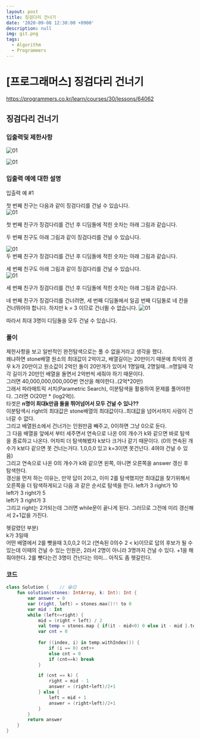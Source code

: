 ```yaml
---
layout: post
title: 징검다리 건너기
date: '2020-09-08 12:30:00 +0900'
description: null
img: git.png
tags:
  - Algorithm
  - Programmers
---
```


# [프로그래머스] 징검다리 건너기


<a href="https://programmers.co.kr/learn/courses/30/lessons/64062" target="_blank">https://programmers.co.kr/learn/courses/30/lessons/64062</a>

## 징검다리 건너기

### 입출력및 제한사항
![01]({{site.baseurl}}/assets/img/090802.PNG)


![01]({{site.baseurl}}/assets/img/090801.PNG)

### 입출력 예에 대한 설명
입출력 예 #1

첫 번째 친구는 다음과 같이 징검다리를 건널 수 있습니다.  
![01]({{site.baseurl}}/assets/img/step_stones_104.png)


첫 번째 친구가 징검다리를 건넌 후 디딤돌에 적힌 숫자는 아래 그림과 같습니다.  


두 번째 친구도 아래 그림과 같이 징검다리를 건널 수 있습니다.  

![01]({{site.baseurl}}/assets/img/step_stones_101.png)  
두 번째 친구가 징검다리를 건넌 후 디딤돌에 적힌 숫자는 아래 그림과 같습니다.  


세 번째 친구도 아래 그림과 같이 징검다리를 건널 수 있습니다.  
![01]({{site.baseurl}}/assets/img/step_stones_102.png)

세 번째 친구가 징검다리를 건넌 후 디딤돌에 적힌 숫자는 아래 그림과 같습니다.


네 번째 친구가 징검다리를 건너려면, 세 번째 디딤돌에서 일곱 번째 디딤돌로 네 칸을 건너뛰어야 합니다. 하지만 k = 3 이므로 건너뛸 수 없습니다.
![01]({{site.baseurl}}/assets/img/step_stones_103.png)

따라서 최대 3명이 디딤돌을 모두 건널 수 있습니다.

### 풀이

제한사항을 보고 일반적인 완전탐색으로는 풀 수 없을거라고 생각을 했다.  
왜냐하면 stone배열 원소의 최대값이 2억이고, 배열길이는 20만이기 때문에 최악의 경우 k가 20만이고 원소값이 2억인 돌이 20만개가 있어서 1명일때, 2명일때...n명일때 각각 길이가 20만인 배열을 돌면서 2억번씩 세줘야 하기 때문이다.  
그러면 40,000,000,000,000번 연산을 해야한다..(2억*20만)   
그래서 파라매트릭 서치(Parametric Search), 이분탐색을 활용하여 문제를 풀어야한다. 그러면 O(20만 * (log2억)).  
타겟은 <b>n명이 최대k만큼 돌을 뛰어넘어서 모두 건널 수 있나??</b>  
이분탐색시 right의 최대값은 stone배열의 최대값이다..최대값을 넘어서까지 사람이 건너갈 수 없다.  
그리고 배열원소에서 건너가는 인원만큼 빼주고, 0이하면 그냥 0으로 둔다.   
그 다음 배열을 앞에서 부터 세주면서 연속으로 나온 0의 개수가 k와 같으면 바로 탐색을 종료하고 나온다. 어차피 더 탐색해봤자 k보다 크거나 같기 때문이다.  (0의 연속된 개수가 k보다 같으면 못 건너는거다. 1,0,0,0 있고 k=3이면 못건넌다. 4여야 건널 수 있음)  
그리고 연속으로 나온 0의 개수가 k와 같으면 왼쪽, 아니면 오른쪽을 answer 갱신 후 탐색한다.  
갱신을 먼저 하는 이유는, 만약 답이 2이고, 이미 2를 탐색했지만 최대값을 찾기위해서 오른쪽을 더 탐색하게되고 다음 과 같은 순서로 탐색을 한다. 
left가 3 right가 10  
left가 3 right가 5  
left가 3 right가 3  
그리고 right는 2가되는데 그러면 while문이 끝나게 된다. 그러므로 그전에 미리 갱신해서 2+1값을 가진다.

헷갈렸던 부분)  
k가 3일때  
어떤 배열에서 2를 뺏을때 3,0,0,2 이고 (연속된 0의수 2 < k)이므로 답의 후보가 될 수 있는데 이때의 건널 수 있는 인원은, 2라서 2명이 아니라 3명까지 건널 수 있다. +1을 해줘야한다.
2를 뺏다는건 3명이 건넌다는 의미...
아직도 좀 헷갈린다.


### 코드
```kotlin
class Solution {    // 😁😊
    fun solution(stones: IntArray, k: Int): Int {
        var answer = 0
        var (right, left) = stones.max()!! to 0
        var mid : Int
        while (left<=right) {
            mid = (right + left) / 2
            val temp = stones.map { if(it - mid<0) 0 else it - mid }.toMutableList()
            var cnt = 0
            
            for ((index, i) in temp.withIndex()) {
                if (i == 0) cnt++
                else cnt = 0
                if (cnt==k) break
            }

            if (cnt == k) {
                right = mid - 1
                answer = (right+left)/2+1
            } else {
                left = mid + 1
                answer = (right+left)/2+1
            }
        }
        return answer
    }
}
```